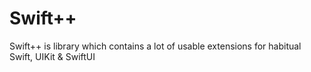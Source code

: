 # Swift++
Swift++ is library which contains a lot of usable extensions for habitual Swift, UIKit &amp; SwiftUI
